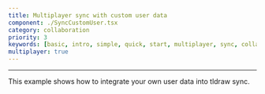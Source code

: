 ```yaml
---
title: Multiplayer sync with custom user data
component: ./SyncCustomUser.tsx
category: collaboration
priority: 3
keywords: [basic, intro, simple, quick, start, multiplayer, sync, collaboration, custom shape]
multiplayer: true
---
```


---

This example shows how to integrate your own user data into tldraw sync.
